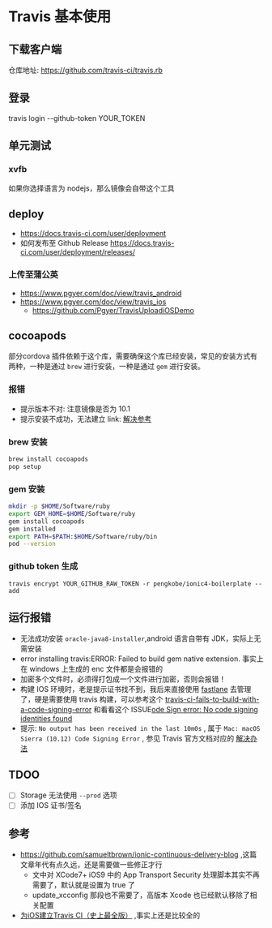 # Travis 基本使用

## 下载客户端

仓库地址: https://github.com/travis-ci/travis.rb

## 登录

travis login --github-token YOUR_TOKEN

## 单元测试

### xvfb

如果你选择语言为 nodejs，那么镜像会自带这个工具

## deploy

- https://docs.travis-ci.com/user/deployment
- 如何发布至 Github Release https://docs.travis-ci.com/user/deployment/releases/

### 上传至蒲公英

- https://www.pgyer.com/doc/view/travis_android
- https://www.pgyer.com/doc/view/travis_ios
  - https://github.com/Pgyer/TravisUploadiOSDemo

## cocoapods

部分cordova 插件依赖于这个库，需要确保这个库已经安装，常见的安装方式有两种，一种是通过 `brew` 进行安装，一种是通过 `gem` 进行安装。

### 报错

- 提示版本不对: 注意镜像是否为 10.1
- 提示安装不成功，无法建立 link: [解决参考](https://stackoverflow.com/questions/37904588/cocoapods-not-installing/48335801#48335801)

### brew 安装

```bash
brew install cocoapods
pop setup
```

### gem 安装

```bash
mkdir -p $HOME/Software/ruby
export GEM_HOME=$HOME/Software/ruby
gem install cocoapods
gem installed
export PATH=$PATH:$HOME/Software/ruby/bin
pod --version
```

### github token 生成

`travis encrypt YOUR_GITHUB_RAW_TOKEN -r pengkobe/ionic4-boilerplate --add`

## 运行报错

- 无法成功安装 `oracle-java8-installer`,android 语言自带有 JDK，实际上无需安装
- error installing travis:ERROR: Failed to build gem native extension. 事实上在 windows 上生成的 enc 文件都是会报错的
- 加密多个文件时，必须得打包成一个文件进行加密，否则会报错！
- 构建 IOS 环境时，老是提示证书找不到，我后来直接使用 [fastlane](https://fastlane.tools/) 去管理了，硬是需要使用 travis 构建，可以参考这个 [travis-ci-fails-to-build-with-a-code-signing-error](https://stackoverflow.com/questions/27671854/travis-ci-fails-to-build-with-a-code-signing-error?rq=1) 和看看这个 ISSUE[ode Sign error: No code signing identities found](https://github.com/travis-ci/travis-ci/issues/3072)
- 提示: `No output has been received in the last 10m0s` , 属于 `Mac: macOS Sierra (10.12) Code Signing Error` , 参见 Travis 官方文档对应的 [解决办法](https://docs.travis-ci.com/user/common-build-problems/#Build-times-out-because-no-output-was-received)

## TDOO

- [ ] Storage 无法使用 `--prod` 选项
- [ ] 添加 IOS 证书/签名

## 参考

* https://github.com/samueltbrown/ionic-continuous-delivery-blog ,这篇文章年代有点久远，还是需要做一些修正才行
  - 文中对 XCode7+ iOS9 中的 App Transport Security 处理脚本其实不再需要了，默认就是设置为 true 了
  - update_xcconfig 那段也不需要了，高版本 Xcode 也已经默认移除了相关配置
* [为iOS建立Travis CI（史上最全版）](https://blog.csdn.net/qq_30817073/article/details/51719473) ,事实上还是比较全的